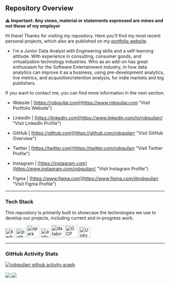 ## Repository Overview

**⚠️ Important: Any views, material or statements expressed are mines and not those of my employer**

Hi there! Thanks for visiting my repository. Here you'll find my most recent personal projects, which also are published on my [portfolio website](https://www.robguilar.com/).

- I'm a Junior Data Analyst with Engineering skills and a self-learning attitude. With experience in consulting, consumer goods, and virtualization technology industries. Who as an add-on has great enthusiasm for the Software Entertainment industry, in how data analytics can improve it as a business, using pre-development analytics, live metrics, and acquisition/retention analysis; for indie markets and big publishers.

If you want to contact me, you can find more information in the next section.

- Website | [https://robguilar.com](https://www.robguilar.com "Visit Portfolio Website")

- LinkedIn | [https://linkedin.com](https://www.linkedin.com/in/robguilarr/ "Visit LinkedIn Profile")

- GitHub | [https://github.com](https://github.com/robguilarr "Visit GitHub Overview")

- Twitter | [https://twitter.com](https://twitter.com/robguilarr "Visit Twitter Profile")

- Instagram | [https://instagram.com](https://www.instagram.com/robguilarr/ "Visit Instagram Profile")

- Figma | [https://www.figma.com](https://www.figma.com/@robguilarr "Visit Figma Profile")

---

### Tech Stack

This repository is primarily built to showcase the technologies we use to develop our projects, including current and in-progress work.

<p align="left"> <a href="https://kedro.org/" target="_blank" rel="noreferrer"> <img src="https://kedro.org/images/kedro-logo.svg" alt="kedro" width="30" height="30"/><a/>
  <a href="https://www.python.org/" target="_blank" rel="noreferrer"> <img src="https://upload.wikimedia.org/wikipedia/commons/thumb/c/c3/Python-logo-notext.svg/121px-Python-logo-notext.svg.png" alt="python" width="30" height="30"/><a/>
    <a href="https://spark.apache.org/" target="_blank" rel="noreferrer"> <img src="https://spark.apache.org/images/spark-logo-rev.svg" alt="spark" width="40" height="40"/><a/>
     <a href="https://airflow.apache.org/" target="_blank" rel="noreferrer"> <img src="https://airflow.apache.org/docs/apache-airflow/1.10.6/_images/pin_large.png" alt="airfow" width="30" height="30"/><a/>
       <a href="https://www.databricks.com/" target="_blank" rel="noreferrer"> <img src="https://www.databricks.com/wp-content/uploads/2022/06/db-nav-logo-stacked-white-desktop.svg" alt="databricks" width="40" height="40"/><a/>
         <a href="https://cloud.google.com/" target="_blank" rel="noreferrer"> <img src="https://cdn.icon-icons.com/icons2/2642/PNG/512/google_cloud_logo_icon_159333.png" alt="GCP" width="40" height="40"/><a/>
           <a href="https://unity.com/" target="_blank" rel="noreferrer"> <img src="https://preview.redd.it/tu3gt6ysfxq71.png?auto=webp&s=10ab55d9dc09e7ed6ea59bd5916800a5272d5969" alt="Unity" width="35" height="35"/><a/>
           
---

### GitHub Activity Stats
             
[![robguilarr github activity graph](https://github-readme-activity-graph.cyclic.app/graph?username=robguilarr&bg_color=0d1117&color=f5f5f5&line=ffffff&point=059eda&area=false&hide_border=true)](https://github.com/robguilarr/robguilarr/blob/main/README.md#github-activity-stats)

<a href="https://github.com/robguilarr">
  <picture>
  <source 
    srcset="https://github-readme-stats-sigma-five.vercel.app/api?username=robguilarr&show_icons=true&locale=en&theme=react"
    media="(prefers-color-scheme: dark)"
  />
  <source
    srcset="https://github-readme-stats-sigma-five.vercel.app/api?username=robguilarr&show_icons=true&locale=en&theme=graywhite"
    media="(prefers-color-scheme: light), (prefers-color-scheme: no-preference)"
  />
  <img align="center" src="https://github-readme-stats-sigma-five.vercel.app/api?username=robguilarr&show_icons=true&locale=en" />
  </picture>
</a>

<a href="https://github.com/robguilarr">
  <picture>
  <source 
    srcset="https://github-readme-stats-sigma-five.vercel.app/api/top-langs?username=robguilarr&show_icons=true&locale=en&layout=compact&theme=react"
    media="(prefers-color-scheme: dark)"
  />
  <source
    srcset="https://github-readme-stats-sigma-five.vercel.app/api/top-langs?username=robguilarr&show_icons=true&locale=en&layout=compact&theme=graywhite"
    media="(prefers-color-scheme: light), (prefers-color-scheme: no-preference)"
  />
  <img align="center" src="https://github-readme-stats-sigma-five.vercel.app/api/top-langs?username=robguilarr&show_icons=true&locale=en&layout=compact" />
  </picture>
</a>

